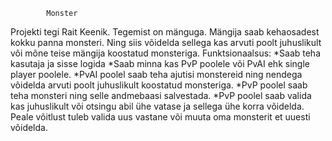 
			Monster
			
Projekti tegi Rait Keenik.
Tegemist on mänguga. Mängija saab kehaosadest kokku panna monsteri. Ning siis võidelda sellega kas arvuti poolt juhuslikult või mõne teise mängija koostatud monsteriga.
Funktsionaalsus:
	*Saab teha kasutaja ja sisse logida
	*Saab minna kas PvP poolele või PvAI ehk single player poolele.
	*PvAI poolel saab teha ajutisi monstereid ning nendega võidelda arvuti poolt juhuslikult koostatud monsteriga.
	*PvP poolel saab teha monsteri ning selle andmebaasi salvestada.
	*PvP poolel saab valida kas juhuslikult või otsingu abil ühe vatase ja sellega ühe korra võidelda. Peale võitlust tuleb valida uus vastane või muuta oma monsterit et uuesti võidelda.